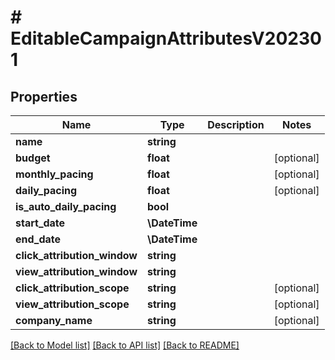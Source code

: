 # # EditableCampaignAttributesV202301

## Properties

Name | Type | Description | Notes
------------ | ------------- | ------------- | -------------
**name** | **string** |  |
**budget** | **float** |  | [optional]
**monthly_pacing** | **float** |  | [optional]
**daily_pacing** | **float** |  | [optional]
**is_auto_daily_pacing** | **bool** |  |
**start_date** | **\DateTime** |  |
**end_date** | **\DateTime** |  |
**click_attribution_window** | **string** |  |
**view_attribution_window** | **string** |  |
**click_attribution_scope** | **string** |  | [optional]
**view_attribution_scope** | **string** |  | [optional]
**company_name** | **string** |  | [optional]

[[Back to Model list]](../../README.md#models) [[Back to API list]](../../README.md#endpoints) [[Back to README]](../../README.md)
